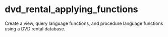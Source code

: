 # dvd_rental_applying_functions
Create a view, query language functions, and procedure language functions using a DVD rental database.
